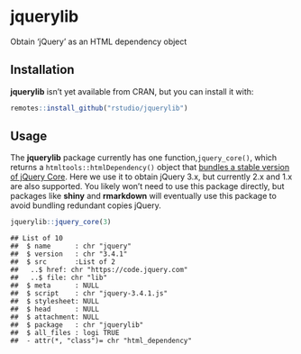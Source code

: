 
# jquerylib

Obtain ‘jQuery’ as an HTML dependency object

## Installation

**jquerylib** isn’t yet available from CRAN, but you can install it
with:

``` r
remotes::install_github("rstudio/jquerylib")
```

## Usage

The **jquerylib** package currently has one function,`jquery_core()`,
which returns a `htmltools::htmlDependency()` object that [bundles a
stable version of jQuery Core](https://code.jquery.com/). Here we use it
to obtain jQuery 3.x, but currently 2.x and 1.x are also supported. You
likely won’t need to use this package directly, but packages like
**shiny** and **rmarkdown** will eventually use this package to avoid
bundling redundant copies jQuery.

``` r
jquerylib::jquery_core(3)
```

    ## List of 10
    ##  $ name      : chr "jquery"
    ##  $ version   : chr "3.4.1"
    ##  $ src       :List of 2
    ##   ..$ href: chr "https://code.jquery.com"
    ##   ..$ file: chr "lib"
    ##  $ meta      : NULL
    ##  $ script    : chr "jquery-3.4.1.js"
    ##  $ stylesheet: NULL
    ##  $ head      : NULL
    ##  $ attachment: NULL
    ##  $ package   : chr "jquerylib"
    ##  $ all_files : logi TRUE
    ##  - attr(*, "class")= chr "html_dependency"
